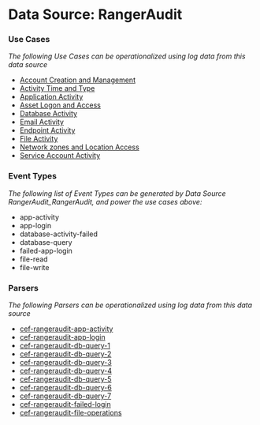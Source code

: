Data Source: RangerAudit
========================

### Use Cases

_The following Use Cases can be operationalized using log data from this data source_

* [Account Creation and Management](usecase_account_creation_and_management.md)
* [Activity Time  and Type](usecase_activity_time__and_type.md)
* [Application Activity](usecase_application_activity.md)
* [Asset Logon and Access](usecase_asset_logon_and_access.md)
* [Database Activity](usecase_database_activity.md)
* [Email Activity](usecase_email_activity.md)
* [Endpoint Activity](usecase_endpoint_activity.md)
* [File Activity](usecase_file_activity.md)
* [Network zones and Location Access](usecase_network_zones_and_location_access.md)
* [Service Account Activity](usecase_service_account_activity.md)


### Event Types

_The following list of Event Types can be generated by Data Source RangerAudit_RangerAudit, and power the use cases above:_

- app-activity
- app-login
- database-activity-failed
- database-query
- failed-app-login
- file-read
- file-write


### Parsers

_The following Parsers can be operationalized using log data from this data source_

* [cef-rangeraudit-app-activity](parserContent_cef-rangeraudit-app-activity.md)
* [cef-rangeraudit-app-login](parserContent_cef-rangeraudit-app-login.md)
* [cef-rangeraudit-db-query-1](parserContent_cef-rangeraudit-db-query-1.md)
* [cef-rangeraudit-db-query-2](parserContent_cef-rangeraudit-db-query-2.md)
* [cef-rangeraudit-db-query-3](parserContent_cef-rangeraudit-db-query-3.md)
* [cef-rangeraudit-db-query-4](parserContent_cef-rangeraudit-db-query-4.md)
* [cef-rangeraudit-db-query-5](parserContent_cef-rangeraudit-db-query-5.md)
* [cef-rangeraudit-db-query-6](parserContent_cef-rangeraudit-db-query-6.md)
* [cef-rangeraudit-db-query-7](parserContent_cef-rangeraudit-db-query-7.md)
* [cef-rangeraudit-failed-login](parserContent_cef-rangeraudit-failed-login.md)
* [cef-rangeraudit-file-operations](parserContent_cef-rangeraudit-file-operations.md)
